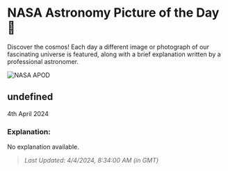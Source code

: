 
  # NASA Astronomy Picture of the Day 🌌

  Discover the cosmos! Each day a different image or photograph of our fascinating universe is featured, along with a brief explanation written by a professional astronomer.

![NASA APOD](undefined)

## undefined

4th April 2024

### Explanation: 

No explanation available.

> _Last Updated: 4/4/2024, 8:34:00 AM (in GMT)_
